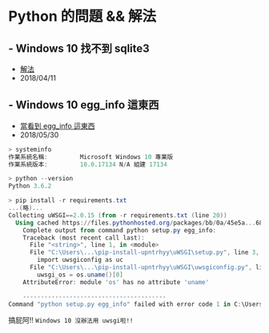 # Python 的問題 && 解法

## - Windows 10 找不到 sqlite3
- [解法](https://stackoverflow.com/questions/4578231/error-while-accessing-sqlite3-shell-from-django-application/4578325)
- 2018/04/11



## - Windows 10 egg_info 這東西
- [當看到 egg_info 這東西](https://github.com/thisbejim/Pyrebase/issues/179)
- 2018/05/30

```powershell
> systeminfo 
作業系統名稱:         Microsoft Windows 10 專業版
作業系統版本:         10.0.17134 N/A 組建 17134

> python --version
Python 3.6.2

> pip install -r requirements.txt
...(略)...
Collecting uWSGI==2.0.15 (from -r requirements.txt (line 20))
  Using cached https://files.pythonhosted.org/packages/bb/0a/45e5a...68a1/uwsgi-2.0.15.tar.gz
    Complete output from command python setup.py egg_info:
    Traceback (most recent call last):
      File "<string>", line 1, in <module>
      File "C:\Users\...\pip-install-upntrhyy\uWSGI\setup.py", line 3, in <module>
        import uwsgiconfig as uc
      File "C:\Users\...\pip-install-upntrhyy\uWSGI\uwsgiconfig.py", line 8, in <module>
        uwsgi_os = os.uname()[0]
    AttributeError: module 'os' has no attribute 'uname'

    ----------------------------------------
Command "python setup.py egg_info" failed with error code 1 in C:\Users\...\pip-install-upntrhyy\uWSGI\
```

搞屁阿!! `Windows 10 沒辦法用 uwsgi啦!!`